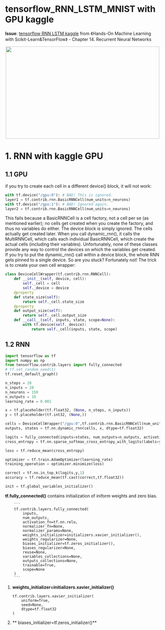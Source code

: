 # tensorflow_RNN_LSTM_MNIST with GPU kaggle

**Issue**: [tensorflow RNN LSTM kaggle](https://github.com/davidkorea/NLP_201811/issues/6) from 《Hands-On Machine Learning with Scikit-Learn&TensorFlow》 -  Chapter 14. Recurrent Neural Networks

<p align="center">
    <img src="https://i.loli.net/2019/01/06/5c31bee02bce4.png" width="500" height="300">
</p>

# 1. RNN with kaggle GPU
## 1.1 GPU
if you try to create each cell in a different
device() block, it will not work:
```python
with tf.device("/gpu:0"): # BAD! This is ignored.
layer1 = tf.contrib.rnn.BasicRNNCell(num_units=n_neurons)
with tf.device("/gpu:1"): # BAD! Ignored again.
layer2 = tf.contrib.rnn.BasicRNNCell(num_units=n_neurons)
```
This fails because a BasicRNNCell is a cell factory, not a cell per se (as mentioned earlier); no cells get
created when you create the factory, and thus no variables do either. The device block is simply ignored.
The cells actually get created later. When you call dynamic_rnn(), it calls the MultiRNNCell, which
calls each individual BasicRNNCell, which create the actual cells (including their variables).
Unfortunately, none of these classes provide any way to control the devices on which the variables get
created. If you try to put the dynamic_rnn() call within a device block, the whole RNN gets pinned to a
single device. So are you stuck? Fortunately not! The trick is to create your own cell wrapper:

```python
class DeviceCellWrapper(tf.contrib.rnn.RNNCell):
    def __init__(self, device, cell):
        self._cell = cell
        self._device = device
    @property
    def state_size(self):
        return self._cell.state_size
    @property
    def output_size(self):
        return self._cell.output_size
    def __call__(self, inputs, state, scope=None):
        with tf.device(self._device):
            return self._cell(inputs, state, scope)
```
## 1.2 RNN
```python
import tensorflow as tf
import numpy as np
from tensorflow.contrib.layers import fully_connected
# tf.set_random_seed(1)
tf.reset_default_graph()
```
```python
n_steps = 28
n_inputs = 28
n_neurons = 150
n_outputs = 10
learning_rate = 0.001
```
```python
x = tf.placeholder(tf.float32, (None, n_steps, n_inputs))
y = tf.placeholder(tf.int32, (None,))

cells = DeviceCellWrapper("/gpu:0",tf.contrib.rnn.BasicRNNCell(num_units=n_neurons)) # GPU
outputs, states = tf.nn.dynamic_rnn(cells, x, dtype=tf.float32)

logits = fully_connected(inputs=states, num_outputs=n_outputs, activation_fn=None)
cross_entropy = tf.nn.sparse_softmax_cross_entropy_with_logits(labels=y, logits=logits)

loss = tf.reduce_mean(cross_entropy)

optimizer = tf.train.AdamOptimizer(learning_rate)
training_operation = optimizer.minimize(loss)

correct = tf.nn.in_top_k(logits,y,1)
accuracy = tf.reduce_mean(tf.cast(correct,tf.float32))

init = tf.global_variables_initializer()
```

**tf.fully_connected()** 
contains initialization of iniform weights and zero bias.

        ```
        tf.contrib.layers.fully_connected(
            inputs,
            num_outputs,
            activation_fn=tf.nn.relu,
            normalizer_fn=None,
            normalizer_params=None,
            weights_initializer=initializers.xavier_initializer(),
            weights_regularizer=None,
            biases_initializer=tf.zeros_initializer(),
            biases_regularizer=None,
            reuse=None,
            variables_collections=None,
            outputs_collections=None,
            trainable=True,
            scope=None
        )
        ```
    
1. **weights_initializer=initializers.xavier_initializer()**
    ```
    tf.contrib.layers.xavier_initializer(
        uniform=True,
        seed=None,
        dtype=tf.float32
    )
    ```
2. ** biases_initializer=tf.zeros_initializer()**

